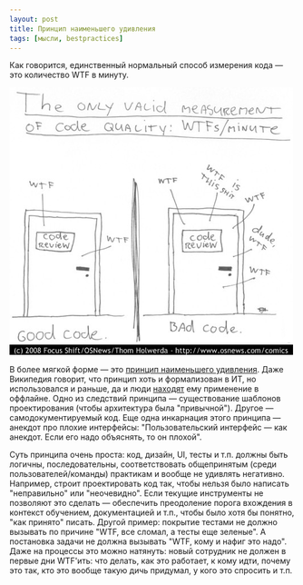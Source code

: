 ```yaml
---
layout: post
title: Принцип наименьшего удивления
tags: [мысли, bestpractices]
---
```

Как говорится, единственный нормальный способ измерения кода — это количество WTF в минуту.

![](/assets/images/wtfpm.jpg)

В более мягкой форме — это [принцип наименьшего удивления](https://en.wikipedia.org/wiki/Principle_of_least_astonishment). Даже Википедия говорит, что принцип хоть и формализован в ИТ, но использовался и раньше, да и люди [находят](https://commadot.com/wtf-per-minute/) ему применение в оффлайне. Одно из следствий принципа — существование шаблонов проектирования (чтобы архитектура была "привычной"). Другое — самодокументируемый код. Еще одна инкарнация этого принципа — анекдот про плохие интерфейсы: "Пользовательский интерфейс — как анекдот. Если его надо объяснять, то он плохой".

Суть принципа очень проста: код, дизайн, UI, тесты и т.п. должны быть логичны, последовательны, соответствовать общепринятым (среди пользователей/команды) практикам и вообще не удивлять негативно. Например, строит проектировать код так, чтобы нельзя было написать "неправильно" или "неочевидно". Если текущие инструменты не позволяют это сделать — обеспечить преодоление порога вхождения в контекст обучением, документацией и т.п., чтобы было хотя бы понятно, "как принято" писать. Другой пример: покрытие тестами не должно вызывать по причине "WTF, все сломал, а тесты еще зеленые". А постановка задачи не должна вызывать "WTF, кому и нафиг это надо". Даже на процессы это можно натянуть: новый сотрудник не должен в первые дни WTF'ить: что делать, как это работает, к кому идти, почему это так, кто это вообще такую дичь придумал, у кого это спросить и т.п.


